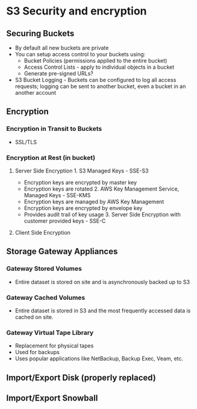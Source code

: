 # S3 Security and encryption

## Securing Buckets

  - By default all new buckets are private
  - You can setup access control to your buckets using:
    * Bucket Policies (permissions applied to the entire bucket)
    * Access Control Lists - apply to individual objects in a bucket
    - Generate pre-signed URLs?
  - S3 Bucket Logging - Buckets can be configured to log all access requests;
  logging can be sent to another bucket, even a bucket in an another account


## Encryption

### Encryption in Transit to Buckets
  - SSL/TLS

### Encryption at Rest (in bucket)

  1. Server Side Encryption
    1. S3 Managed Keys - SSE-S3
      - Encryption keys are encrypted by master key
      - Encryption keys are rotated
    2. AWS Key Management Service, Managed Keys - SSE-KMS
      - Encryption keys are managed by AWS Key Management
      - Encryption keys are encrypted by envelope key
      - Provides audit trail of key usage
    3. Server Side Encryption with customer provided keys - SSE-C

  2. Client Side Encryption

## Storage Gateway Appliances
### Gateway Stored Volumes
  - Entire dataset is stored on site and is asynchronously backed up to S3

### Gateway Cached Volumes
  - Entire dataset is stored in S3 and the most frequently accessed data is
  cached on site.

### Gateway Virtual Tape Library
  - Replacement for physical tapes
  - Used for backups
  - Uses popular applications like NetBackup, Backup Exec, Veam, etc.

## Import/Export Disk (properly replaced)

## Import/Export Snowball
